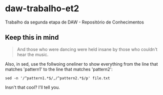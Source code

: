 daw-trabalho-et2
================

Trabalho da segunda etapa de DAW - Repositório de Conhecimentos

## Keep this in mind ##

> And those who were dancing were held insane by those who
> couldn't hear the music.

Also, in sed, use the follwoing oneliner to show everything from the line
that matches 'pattern1' to the line that matches 'pattern2':

    sed -n '/^pattern1.*$/,/^pattern2.*$/p' file.txt

Insn't that cool? I'll tell you.
